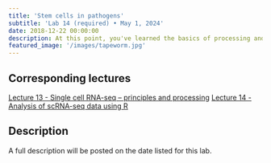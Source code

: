```yaml
---
title: 'Stem cells in pathogens'
subtitle: 'Lab 14 (required) • May 1, 2024'
date: 2018-12-22 00:00:00
description: At this point, you've learned the basics of processing and analyzing scRNA-seq data.  In this lab, we'll put those skills to the test with a bizarre and fascinating pathogen...tapeworms.  You'll be looking for stem cells that allow the parasite to generate a seemingly unlimited supply of segements.  Get ready for a wild ride!
featured_image: '/images/tapeworm.jpg'
---
```


## Corresponding lectures

[Lecture 13 - Single cell RNA-seq – principles and processing](https://diytranscriptomics.com/project/lecture-13)
[Lecture 14 - Analysis of scRNA-seq data using R](https://diytranscriptomics.com/project/lecture-14)

## Description

A full description will be posted on the date listed for this lab.